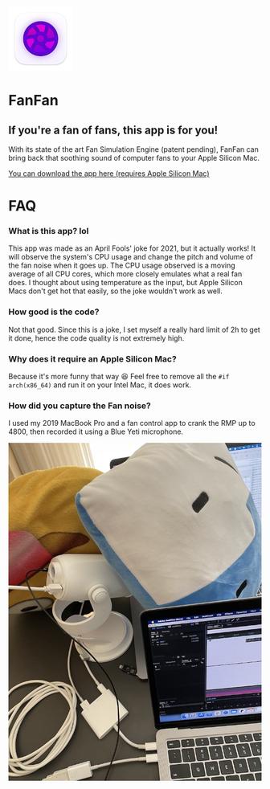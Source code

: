 ![icon](./img/icon.png)

# FanFan

## If you're a fan of fans, this app is for you!

With its state of the art Fan Simulation Engine (patent pending), FanFan can bring back that soothing sound of computer fans to your Apple Silicon Mac.

[You can download the app here (requires Apple Silicon Mac)](https://fanfan.rambo.codes)

# FAQ

### What is this app? lol

This app was made as an April Fools' joke for 2021, but it actually works! It will observe the system's CPU usage and change the pitch and volume of the fan noise when it goes up. The CPU usage observed is a moving average of all CPU cores, which more closely emulates what a real fan does. I thought about using temperature as the input, but Apple Silicon Macs don't get hot that easily, so the joke wouldn't work as well.

### How good is the code?

Not that good. Since this is a joke, I set myself a really hard limit of 2h to get it done, hence the code quality is not extremely high.

### Why does it require an Apple Silicon Mac?

Because it's more funny that way 😆 Feel free to remove all the `#if arch(x86_64)` and run it on your Intel Mac, it does work.

### How did you capture the Fan noise?

I used my 2019 MacBook Pro and a fan control app to crank the RMP up to 4800, then recorded it using a Blue Yeti microphone.

![recording setup](./img/recording.jpg)